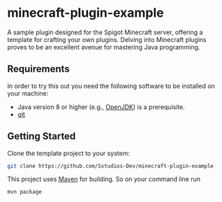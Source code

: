 # minecraft-plugin-example
A sample plugin designed for the Spigot Minecraft server, offering a template for crafting your own plugins. Delving into Minecraft plugins proves to be an excellent avenue for mastering Java programming.

## Requirements
In order to try this out you need the following software to be installed on your machine:

* Java version 8 or higher (e.g., [OpenJDK](https://openjdk.java.net/install/)) is a prerequisite.
* [git](https://git-scm.com/book/en/v2/Getting-Started-Installing-Git)

## Getting Started

Clone the template project to your system:
````bash
git clone https://github.com/Sstudios-Dev/minecraft-plugin-example
````

This project uses [Maven](https://maven.apache.org/) for building. So on your command line run

````bash
mvn package
```` 
